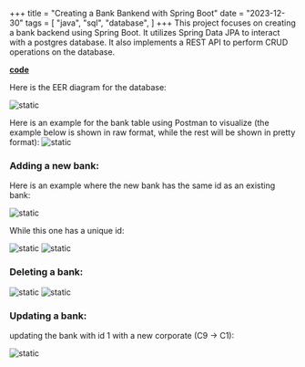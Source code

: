 +++
title = "Creating a Bank Bankend with Spring Boot"
date = "2023-12-30"
tags = [
    "java",
    "sql",
    "database",
]
+++
This project focuses on creating a bank backend using Spring Boot. It utilizes Spring Data JPA to interact with a postgres database. It also implements a REST API to perform CRUD operations on the database.
<!--more-->
**[code](https://github.com/le-que/bank)**

Here is the EER diagram for the database:

![static](/img/image.png)

Here is an example for the bank table using Postman to visualize (the example below is shown in raw format, while the rest will be shown in pretty format):
![static](/img/bankGet.png)

### Adding a new bank:

Here is an example where the new bank has the same id as an existing bank:

![static](/img/bankD.png)

While this one has a unique id:

![static](/img/bankPost.png)
![static](/img/bankAPost.png)

### Deleting a bank:
![static](/img/bankDel.png)
![static](/img/bankDelA.png)

### Updating a bank:
updating the bank with id 1 with a new corporate (C9 -> C1):

![static](/img/update.png)